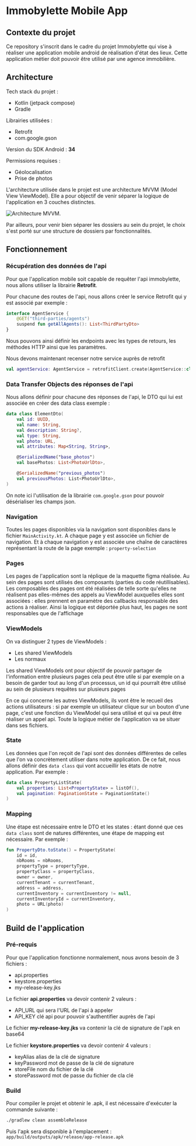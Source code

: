 # Immobylette Mobile App

## Contexte du projet

Ce repository s'inscrit dans le cadre du projet Immobylette qui vise à réaliser une application mobile android de réalisation d'état des lieux. Cette application métier doit pouvoir être utilisé par une agence immobilière.

## Architecture

Tech stack du projet : 
* Kotlin (jetpack compose)
* Gradle

Librairies utilisées : 
* Retrofit
* com.google.gson

Version du SDK Android : **34**

Permissions requises : 
* Géolocalisation
* Prise de photos


L'architecture utilisée dans le projet est une architecture MVVM (Model View ViewModel). Elle a pour objectif de venir séparer la logique de l'application en 3 couches distinctes.

![Architecture MVVM](https://miro.medium.com/v2/resize:fit:813/1*j9-O4DcaYTBTlSjckaFqXA.png "Architecture MVVM").

Par ailleurs, pour venir bien séparer les dossiers au sein du projet, le choix s'est porté sur une structure de dossiers par fonctionnalités.

## Fonctionnement

### Récupération des données de l'api

Pour que l'application mobile soit capable de requêter l'api immobylette, nous allons utiliser la librairie **Retrofit**.

Pour chacune des routes de l'api, nous allons créer le service Retrofit qui y est associé par exemple : 

```kotlin
interface AgentService {
    @GET("third-parties/agents")
    suspend fun getAllAgents(): List<ThirdPartyDto>
}
```

Nous pouvons ainsi définir les endpoints avec les types de retours, les méthodes HTTP ainsi que les paramètres.

Nous devons maintenant recenser notre service auprès de retrofit

```kotlin
val agentService: AgentService = retrofitClient.create(AgentService::class.java)
```

### Data Transfer Objects des réponses de l'api

Nous allons définir pour chacune des réponses de l'api, le DTO qui lui est associée en créer des data class exemple : 

```kotlin
data class ElementDto(
    val id: UUID,
    val name: String,
    val description: String?,
    val type: String,
    val photo: URL,
    val attributes: Map<String, String>,

    @SerializedName("base_photos")
    val basePhotos: List<PhotoUrlDto>,

    @SerializedName("previous_photos")
    val previousPhotos: List<PhotoUrlDto>,
)
```

On note ici l'utilisation de la librairie `com.google.gson` pour pouvoir désérialiser les champs json.

### Navigation

Toutes les pages disponibles via la navigation sont disponibles dans le fichier `MainActivity.kt`. A chaque page y est associée un fichier de navigation. Et à chaque navigation y est associée une chaîne de caractères représentant la route de la page exemple : `property-selection`

### Pages

Les pages de l'application sont la réplique de la maquette figma réalisée. Au sein des pages sont utilisés des composants (parties du code réutillisables). Les composables des pages ont été réalisées de telle sorte qu'elles ne réalisent pas elles-mêmes des appels au ViewModel auxquelles elles sont associées : elles prennent en paramètre des callbacks responsable des actions à réaliser. Ainsi la logique est déportée plus haut, les pages ne sont responsables que de l'affichage

### ViewModels

On va distinguer 2 types de ViewModels : 

* Les shared ViewModels
* Les normaux

Les shared ViewModels ont pour objectif de pouvoir partager de l'information entre plusieurs pages cela peut être utile si par exemple on a besoin de garder tout au long d'un processus, un id qui pourraît être utilisé au sein de plusieurs requêtes sur plusieurs pages

En ce qui concerne les autres ViewModels, ils vont être le recueil des actions utilisateurs : si par exemple un utilisateur clique sur un bouton d'une page, c'est une fonction du ViewModel qui sera utilisé et qui va peut être réaliser un appel api. Toute la logique métier de l'application va se situer dans ses fichiers.

### State

Les données que l'on reçoit de l'api sont des données différentes de celles que l'on va concrètement utiliser dans notre application. De ce fait, nous allons définir des `data class` qui vont accueillir les états de notre application. Par exemple : 

```kotlin
data class PropertyListState(
    val properties: List<PropertyState> = listOf(),
    val pagination: PaginationState = PaginationState()
)
```

### Mapping

Une étape est nécessaire entre le DTO et les states : étant donné que ces `data class` sont de natures différentes, une étape de mapping est nécessaire. Par exemple : 

```kotlin
fun PropertyDto.toState() = PropertyState(
    id = id,
    nbRooms = nbRooms,
    propertyType = propertyType,
    propertyClass = propertyClass,
    owner = owner,
    currentTenant = currentTenant,
    address = address,
    currentInventory = currentInventory != null,
    currentInventoryId = currentInventory,
    photo = URL(photo)
)
```

## Build de l'application

### Pré-requis

Pour que l'application fonctionne normalement, nous avons besoin de 3 fichiers : 
* api.properties
* keystore.properties
* my-release-key.jks

Le fichier **api.properties** va devoir contenir 2 valeurs : 
* API_URL qui sera l'URL de l'api à appeler
* API_KEY clé api pour pouvoir s'authentifier auprès de l'api

Le fichier **my-release-key.jks** va contenir la clé de signature de l'apk en base64

Le fichier **keystore.properties** va devoir contenir 4 valeurs : 
* keyAlias alias de la clé de signature
* keyPassword mot de passe de la clé de signature
* storeFile nom du fichier de la clé
* storePassword mot de passe du fichier de cla clé

### Build

Pour compiler le projet et obtenir le .apk, il est nécessaire d'exécuter la commande suivante : 

```bash
./gradlew clean assembleRelease
```

Puis l'apk sera disponible  à l'emplacement : `app/build/outputs/apk/release/app-release.apk`
